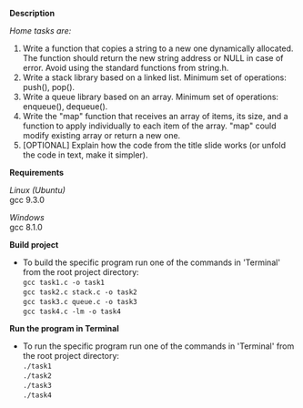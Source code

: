 **Description**

*Home tasks are:*
1. Write a function that copies a string to a new one dynamically allocated.
The function should return the new string address or NULL in case of error.
Avoid using the standard functions from string.h.
2. Write a stack library based on a linked list. Minimum set of operations: push(), pop().
3. Write a queue library based on an array. Minimum set of operations: enqueue(), dequeue().
4. Write the "map" function that receives an array of items, its size, and a function
to apply individually to each item of the array. "map" could modify existing array 
or return a new one.
5. [OPTIONAL] Explain how the code from the title slide works (or unfold
the code in text, make it simpler).

**Requirements**

*Linux (Ubuntu)*<br>
gcc 9.3.0

*Windows*<br>
gcc 8.1.0

**Build project**
- To build the specific program run one of the commands in 'Terminal' from the root project directory:<br>
``gcc task1.c -o task1``<br>
``gcc task2.c stack.c -o task2``<br>
``gcc task3.c queue.c -o task3``<br>
``gcc task4.c -lm -o task4``<br>

**Run the program in Terminal**
- To run the specific program run one of the commands in 'Terminal' from the root project directory:<br>
``./task1``<br>
``./task2``<br>
``./task3``<br>
``./task4``<br>
